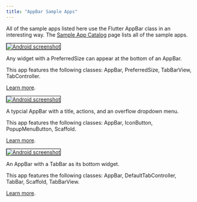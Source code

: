 ```yaml
---
title: "AppBar Sample Apps"
---
```


All of the sample apps listed here use the Flutter AppBar class in an interesting way. The <a href="/catalog/samples">Sample App Catalog</a> page lists all of the sample apps.

<div class="container-fluid">
  <div class="lavish-table-row-mb">
    <a href="/catalog/samples/app-bar-bottom">
      <div class="col-lg-3">
        <img style="border:1px solid #000000" src="https://storage.googleapis.com/flutter-catalog/cb4a54db8fb3726bf4293b9cc5cb12ce16883803/app_bar_bottom_small.png" alt="Android screenshot" class="img-fluid">
      </div>
   </a>
    <div class="col-lg-9">
      <p>
        Any widget with a PreferredSize can appear at the bottom of an AppBar.
      </p>
      <p>
        This app features the following classes: AppBar, PreferredSize, TabBarView, TabController.
      </p>
      <p>
        <a href="/catalog/samples/app-bar-bottom">Learn more</a>.
      </p>
    </div>
  </div>

  <div class="lavish-table-row-mb">
    <a href="/catalog/samples/basic-app-bar">
      <div class="col-lg-3">
        <img style="border:1px solid #000000" src="https://storage.googleapis.com/flutter-catalog/cb4a54db8fb3726bf4293b9cc5cb12ce16883803/basic_app_bar_small.png" alt="Android screenshot" class="img-fluid">
      </div>
   </a>
    <div class="col-lg-9">
      <p>
        A typcial AppBar with a title, actions, and an overflow dropdown menu.
      </p>
      <p>
        This app features the following classes: AppBar, IconButton, PopupMenuButton, Scaffold.
      </p>
      <p>
        <a href="/catalog/samples/basic-app-bar">Learn more</a>.
      </p>
    </div>
  </div>

  <div class="lavish-table-row-mb">
    <a href="/catalog/samples/tabbed-app-bar">
      <div class="col-lg-3">
        <img style="border:1px solid #000000" src="https://storage.googleapis.com/flutter-catalog/cb4a54db8fb3726bf4293b9cc5cb12ce16883803/tabbed_app_bar_small.png" alt="Android screenshot" class="img-fluid">
      </div>
   </a>
    <div class="col-lg-9">
      <p>
        An AppBar with a TabBar as its bottom widget.
      </p>
      <p>
        This app features the following classes: AppBar, DefaultTabController, TabBar, Scaffold, TabBarView.
      </p>
      <p>
        <a href="/catalog/samples/tabbed-app-bar">Learn more</a>.
      </p>
    </div>
  </div>

</div>
